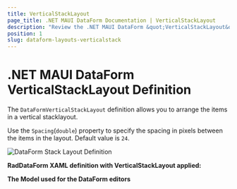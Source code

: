 ```yaml
---
title: VerticalStackLayout
page_title: .NET MAUI DataForm Documentation | VerticalStackLayout
description: "Review the .NET MAUI DataForm &quot;VerticalStackLayout&quot; option."
position: 1
slug: dataform-layouts-verticalstack
---
```


# .NET MAUI DataForm VerticalStackLayout Definition

The `DataFormVerticalStackLayout` definition allows you to arrange the items in a vertical stacklayout.

Use the `Spacing`(`double`) property to specify the spacing in pixels between the items in the layout. Default value is `24`.

![DataForm Stack Layout Definition](images/dataform-layouts-stack.png)

**RadDataForm XAML definition with VerticalStackLayout applied:**

<snippet id='dataform-layouts-stack'/>

**The Model used for the DataForm editors**

<snippet id='dataform-editors-model'/>
